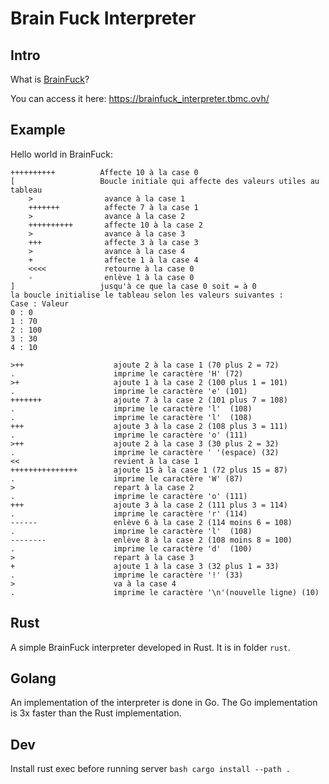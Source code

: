 ﻿# Brain Fuck Interpreter

## Intro

What is [BrainFuck](https://en.wikipedia.org/wiki/Brainfuck)?

You can access it here:
https://brainfuck_interpreter.tbmc.ovh/

## Example

Hello world in BrainFuck:

```brainfuck
++++++++++          Affecte 10 à la case 0
[                   Boucle initiale qui affecte des valeurs utiles au tableau 
    >                avance à la case 1 
    +++++++          affecte 7 à la case 1
    >                avance à la case 2
    ++++++++++       affecte 10 à la case 2 
    >                avance à la case 3
    +++              affecte 3 à la case 3
    >                avance à la case 4
    +                affecte 1 à la case 4
    <<<<             retourne à la case 0
    -                enlève 1 à la case 0
]                   jusqu'à ce que la case 0 soit = à 0
la boucle initialise le tableau selon les valeurs suivantes :
Case : Valeur
0 : 0
1 : 70
2 : 100
3 : 30
4 : 10

>++                    ajoute 2 à la case 1 (70 plus 2 = 72)
.                      imprime le caractère 'H' (72)
>+                     ajoute 1 à la case 2 (100 plus 1 = 101)
.                      imprime le caractère 'e' (101)
+++++++                ajoute 7 à la case 2 (101 plus 7 = 108)
.                      imprime le caractère 'l'  (108)
.                      imprime le caractère 'l'  (108)
+++                    ajoute 3 à la case 2 (108 plus 3 = 111)
.                      imprime le caractère 'o' (111)
>++                    ajoute 2 à la case 3 (30 plus 2 = 32)
.                      imprime le caractère ' '(espace) (32)
<<                     revient à la case 1
+++++++++++++++        ajoute 15 à la case 1 (72 plus 15 = 87)
.                      imprime le caractère 'W' (87)
>                      repart à la case 2
.                      imprime le caractère 'o' (111)
+++                    ajoute 3 à la case 2 (111 plus 3 = 114)
.                      imprime le caractère 'r' (114)
------                 enlève 6 à la case 2 (114 moins 6 = 108)
.                      imprime le caractère 'l'  (108)
--------               enlève 8 à la case 2 (108 moins 8 = 100)
.                      imprime le caractère 'd'  (100)
>                      repart à la case 3
+                      ajoute 1 à la case 3 (32 plus 1 = 33)
.                      imprime le caractère '!' (33)
>                      va à la case 4
.                      imprime le caractère '\n'(nouvelle ligne) (10)
```

## Rust

A simple BrainFuck interpreter developed in Rust.
It is in folder `rust`.

## Golang

An implementation of the interpreter is done in Go.
The Go implementation is 3x faster than the Rust implementation.

## Dev

Install rust exec before running server
``bash
cargo install --path .
``
